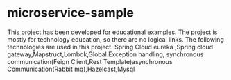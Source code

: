 # microservice-sample
This project has been developed for educational examples. The project is mostly for technology education, so there are no logical links. The following technologies are used in this project. Spring Cloud eureka ,Spring cloud gateway,Mapstruct,Lombok,Global Exception handling, synchronous communication(Feign Client,Rest Template)asynchronous Communication(Rabbit mq),Hazelcast,Mysql
